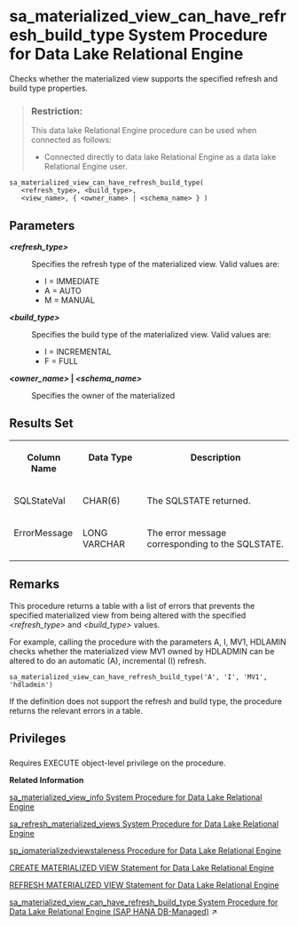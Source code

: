 <!-- loio7d2d2da5be7e45eaa465aa7f13cde013 -->

# sa\_materialized\_view\_can\_have\_refresh\_build\_type System Procedure for Data Lake Relational Engine

Checks whether the materialized view supports the specified refresh and build type properties.



> ### Restriction:  
> This data lake Relational Engine procedure can be used when connected as follows:
> 
> -   Connected directly to data lake Relational Engine as a data lake Relational Engine user.



```
sa_materialized_view_can_have_refresh_build_type(
   <refresh_type>, <build_type>, 
   <view_name>, { <owner_name> | <schema_name> } )
```



<a name="loio7d2d2da5be7e45eaa465aa7f13cde013__sa_matview_can_have_parm1"/>

## Parameters


<dl>
<dt><b>

*<refresh\_type\>* 

</b></dt>
<dd>

Specifies the refresh type of the materialized view. Valid values are:

-   I = IMMEDIATE
-   A = AUTO
-   M = MANUAL



</dd><dt><b>

*<build\_type\>* 

</b></dt>
<dd>

Specifies the build type of the materialized view. Valid values are:

-   I = INCREMENTAL
-   F = FULL



</dd><dt><b>

*<owner\_name\>* | *<schema\_name\>*

</b></dt>
<dd>

Specifies the owner of the materialized



</dd>
</dl>



<a name="loio7d2d2da5be7e45eaa465aa7f13cde013__sa_matview_can_have_results1"/>

## Results Set


<table>
<tr>
<th valign="top">

Column Name



</th>
<th valign="top">

Data Type



</th>
<th valign="top">

Description



</th>
</tr>
<tr>
<td valign="top">

SQLStateVal



</td>
<td valign="top">

CHAR\(6\)



</td>
<td valign="top">

The SQLSTATE returned.



</td>
</tr>
<tr>
<td valign="top">

ErrorMessage



</td>
<td valign="top">

LONG VARCHAR



</td>
<td valign="top">

The error message corresponding to the SQLSTATE.



</td>
</tr>
</table>



<a name="loio7d2d2da5be7e45eaa465aa7f13cde013__sa_matview_can_have_remarks1"/>

## Remarks

This procedure returns a table with a list of errors that prevents the specified materialized view from being altered with the specified *<refresh\_type\>* and *<build\_type\>* values.

For example, calling the procedure with the parameters A, I, MV1, HDLAMIN checks whether the materialized view MV1 owned by HDLADMIN can be altered to do an automatic \(A\), incremental \(I\) refresh.

```
sa_materialized_view_can_have_refresh_build_type('A', 'I', 'MV1', 'hdladmin')
```

If the definition does not support the refresh and build type, the procedure returns the relevant errors in a table.



<a name="loio7d2d2da5be7e45eaa465aa7f13cde013__sa_matview_can_have_priv1"/>

## Privileges



### 

Requires EXECUTE object-level privilege on the procedure.

**Related Information**  


[sa\_materialized\_view\_info System Procedure for Data Lake Relational Engine](sa-materialized-view-info-system-procedure-for-data-lake-relational-engine-81765cf.md "Returns information about the specified materialized views.")

[sa\_refresh\_materialized\_views System Procedure for Data Lake Relational Engine](sa-refresh-materialized-views-system-procedure-for-data-lake-relational-engine-8176eeb.md "Initializes all materialized views that are in an uninitialized state.")

[sp\_iqmaterializedviewstaleness Procedure for Data Lake Relational Engine](sp-iqmaterializedviewstaleness-procedure-for-data-lake-relational-engine-a762f3b.md "Displays staleness information about the visible version of a materialized view.")

[CREATE MATERIALIZED VIEW Statement for Data Lake Relational Engine](../080-sql-statements/create-materialized-view-statement-for-data-lake-relational-engine-d5c757e.md "Creates a materialized view.")

[REFRESH MATERIALIZED VIEW Statement for Data Lake Relational Engine](../080-sql-statements/refresh-materialized-view-statement-for-data-lake-relational-engine-faab95d.md "Initializes or refreshes the data in a materialized view by executing its query definition.")

[sa_materialized_view_can_have_refresh_build_type System Procedure for Data Lake Relational Engine (SAP HANA DB-Managed)](https://help.sap.com/viewer/a898e08b84f21015969fa437e89860c8/2023_2_QRC/en-US/46d97724fd354bb68d1c4081bd2576b0.html "Checks whether the materialized view supports the specified refresh and build type properties.") :arrow_upper_right:

